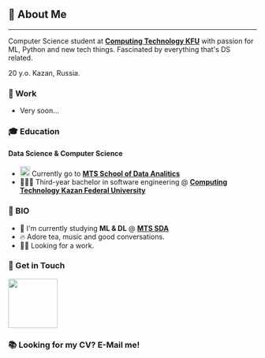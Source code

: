 ## 🌱 About Me

---

Computer Science student at [**Computing Technology KFU**](https://kpfu.ru/computing-technology) with passion for ML, Python and new tech things. Fascinated by everything that's DS related. 

20 y.o.
Kazan, Russia.


### 🦾 Work

- Very soon...

### 🎓 Education

#### Data Science & Computer Science

- <a href="https://www.teta.mts.ru/analytics" target="_blank"><img src='https://play-lh.googleusercontent.com/xqEyND_gIVqw8CXU7f4EJ3VTXY1_vgXRP2Ts8-p1BymH5e7DhFB2yWTemUFi3sBZsOoq' width=20></a> Currently go to [**MTS School of Data Analitics**](https://www.teta.mts.ru/analytics)
- 🙋🏻‍♂️ Third-year bachelor in software engineering @ [**Computing Technology Kazan Federal University**](https://www.teta.mts.ru/analytics)

### 👾 BIO

- 🔭 I'm currently studying **ML & DL** @ [**MTS SDA**](https://www.teta.mts.ru/analytics)
- 🔥 Adore tea, music and good conversations. 
- 💪🏻 Looking for a work.

### 📧 Get in Touch
<a href="https://t.me/pavelkochkin1" target="_blank"><img src='https://logos-world.net/wp-content/uploads/2021/03/Telegram-Symbol.png' width=100></a>

### 📚 Looking for my CV? E-Mail me!
